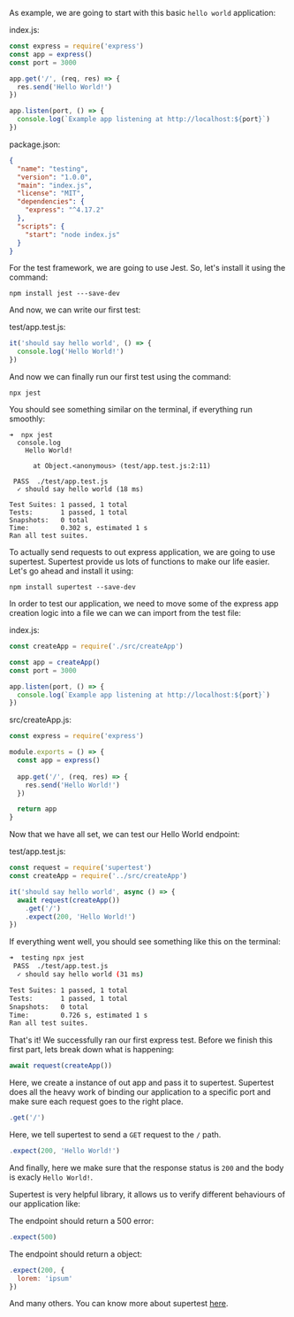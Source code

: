 As example, we are going to start with this basic `hello world` application:

index.js:

```javascript
const express = require('express')
const app = express()
const port = 3000

app.get('/', (req, res) => {
  res.send('Hello World!')
})

app.listen(port, () => {
  console.log(`Example app listening at http://localhost:${port}`)
})
```

package.json:

```json
{
  "name": "testing",
  "version": "1.0.0",
  "main": "index.js",
  "license": "MIT",
  "dependencies": {
    "express": "^4.17.2"
  },
  "scripts": {
    "start": "node index.js"
  }
}
```

For the test framework, we are going to use Jest. So, let's install it
using the command:

```shell
npm install jest ---save-dev
```

And now, we can write our first test:

test/app.test.js:

```javascript
it('should say hello world', () => {
  console.log('Hello World!')
})
```

And now we can finally run our first test using the command:

```shell
npx jest
```

You should see something similar on the terminal, if everything run smoothly:

```
➜  npx jest
  console.log
    Hello World!

      at Object.<anonymous> (test/app.test.js:2:11)

 PASS  ./test/app.test.js
  ✓ should say hello world (18 ms)

Test Suites: 1 passed, 1 total
Tests:       1 passed, 1 total
Snapshots:   0 total
Time:        0.302 s, estimated 1 s
Ran all test suites.
```

To actually send requests to out express application, we are going
to use supertest. Supertest provide us lots of functions to make our life easier.
Let's go ahead and install it using:

```shell
npm install supertest --save-dev
```

In order to test our application, we need to move some of the express app
creation logic into a file we can we can import from the test file:

index.js:

```javascript
const createApp = require('./src/createApp')

const app = createApp()
const port = 3000

app.listen(port, () => {
  console.log(`Example app listening at http://localhost:${port}`)
})
```

src/createApp.js:

```javascript
const express = require('express')

module.exports = () => {
  const app = express()
  
  app.get('/', (req, res) => {
    res.send('Hello World!')
  })

  return app
}
```

Now that we have all set, we can test our Hello World endpoint:

test/app.test.js:

```javascript
const request = require('supertest')
const createApp = require('../src/createApp')

it('should say hello world', async () => {
  await request(createApp())
    .get('/')
    .expect(200, 'Hello World!')
})
```

If everything went well, you should see something like this on the terminal:

```bash
➜  testing npx jest
 PASS  ./test/app.test.js
  ✓ should say hello world (31 ms)

Test Suites: 1 passed, 1 total
Tests:       1 passed, 1 total
Snapshots:   0 total
Time:        0.726 s, estimated 1 s
Ran all test suites.
```

That's it! We successfully ran our first express test.
Before we finish this first part, lets break down what is happening:

```javascript
await request(createApp())
```

Here, we create a instance of out app and pass it to supertest.
Supertest does all the heavy work of binding our application to
a specific port and make sure each request goes to the right place.

```javascript
.get('/')
```

Here, we tell supertest to send a `GET` request to the `/` path.

```javascript
.expect(200, 'Hello World!')
```

And finally, here we make sure that the response status is `200` and
the body is exacly `Hello World!`.

Supertest is very helpful library, it allows us to verify different behaviours of our
application like:

The endpoint should return a 500 error:

```javascript
.expect(500)
```

The endpoint should return a object:

```javascript
.expect(200, {
  lorem: 'ipsum'
})
```

And many others. You can know more about supertest [here](https://www.npmjs.com/package/supertest).
